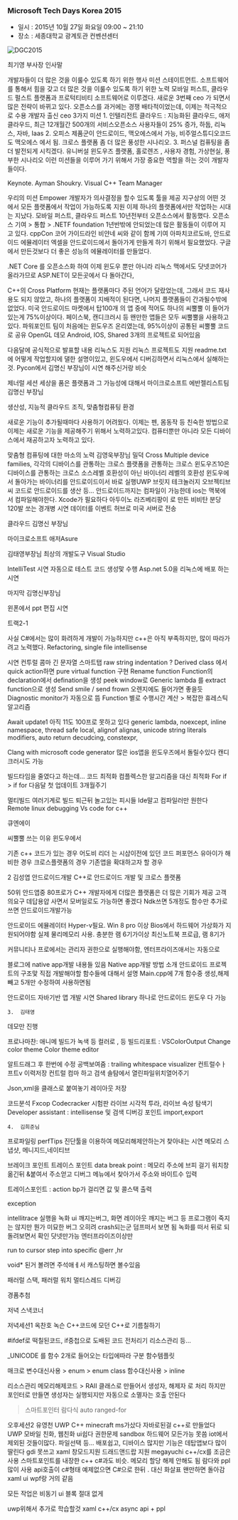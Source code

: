 ### Microsoft Tech Days Korea 2015  

- 일시 : 2015년 10월 27일 화요일 09:00 ~ 21:10  
- 장소 : 세종대학교 광계토관 컨벤션센터  




 ![DGC2015](https://github.com/DevStarSJ/Study/blob/master/Blog/Conference/2015/image/small.2015-10-27-Techdays.01.jpg?raw=true)

최기영 부사장 인사말

개발자들이 더 많은 것을 이룰수 있도록 하기 위한 행사
미션 스테이트먼트.
소프트웨어를 통해서 힘을 갖고 더 많은 것을 이룰수 있도록 하기 위한 노력
모바일 퍼스트, 클라우드 펄스트
플랫폼과 프로턱티비티
소프트웨어로 이루겠다.
새로운 3번째 ceo 가 되면서 많은 전략이 바뀌고 있다.
오픈소스를 과거에는 경쟁 배타적이었는데, 이제는 적극적으로 수용
개발자 출신 ceo
3가지 미션
	1.	인텔리전트 클라우드 : 지능화된 클라우드, 애저 클라우드, 최근 12개월간 500개의 서비스오픈소스 사용자들이 25% 증가, 하둡, 리눅스, 자바, Iaas
	2.	오피스 제품군이 안드로이드, 맥오에스에서 가능, 비주얼스튜디오코드도 맥오에스 에서 됨. 크로스 플랫폼 좀 더 많은 풍성한 시나리오.
	3.	퍼스널 컴퓨팅을 좀 더 발전되게 시킥겠다. 유니버설 윈도우즈 플랫폼, 홀로렌즈 , 사용자 경험, 가상현실, 풍부한 시나리오
이런 미션들을 이루어 가기 위해서 가장 중요한 역할을 하는 것이 개발자 들이다.

Keynote. Ayman Shoukry. Visual C++ Team Manager

우리의 미션
Empower 개발자가 의사결정을 할수 있도록 툴을 제공
지구상의 어떤 것에서 모든 플랫폼에서 작업이 가능하도록 지원
이제 하나의 플랫폼에서만 작업하는 시대는 지났다.
모바일 퍼스트, 클라우드 퍼스트
 10년전부터 오픈소스에서 활동했다.
오픈소스 기여 > 통합 > 
.NETF foundation 1년반밖에 안되었는데 많은 활동들이 이루어 지고 있다.
cppCon 코어 가이드라인 비얀네 씨와 같이 함께 기여
아파치코르도바, 안드로이드 에뮬레이터
엑셀을 안드로이드에서 돌아가게 만들게 하기 위해서 필요했었다.
구글에서 만든것보다 더 좋은 성능의 에뮬레이터를 만들었다.

.NET Core 를 오픈소스화 하여 이제 윈도우 뿐만 아니라 리눅스 맥에서도 닷넷코어가 올라가므로 ASP.NET이 모든곳에서 다 돌아간다,

C++의 Cross Platform
현재는 플랫폼마다 주된 언어가 달랐었는데,
그래서 코드 재사용도 되지 않았고, 하나의 플랫폼이 지배적이 된다면, 나머지 플랫폼들이 간과될수밖에 없었다.
미국 안드로이드 마켓에서 탑100개 의 앱 중에 적어도 하나의 씨뿔뿔 이 들어가있는게 75%이상이다.
페이스북, 캔디크러시 등 왠만한 앱들은 모두 씨뿔뿔을 사용하고 있다.
파워포인트 팀이 처음에는 윈도우즈 온리였는데, 95%이상이 공통된 씨뿔뿔 코드로 공유
OpenGL 데모 Android, IOS, Shared  3개의 프로젝트로 되어있음

다음달에 공식적으로 발표할 내용
리눅스도 지원
리눅스 프로젝트도 지원
readme.txt에 어떻게 작업할지에 댈한 설명이있고, 윈도우에서 디버깅하면서 리눅스에서 실해하는것. Pycon에서 김명신 부장님이 시연 해주신거랑 비슷

제너럴 세션 세상을 품은 플랫폼과 그 가능성에 대해서
마이크로소프트 에반젤리스트팀
김명신 부장님

생산성, 지능적 클라우드 조직, 맞춤형컴퓨팅 환경

새로운 기능이 추가될때마다 사용하기 어려웠다.
이제는 펜, 몸동작 등 친숙한 방법으로 이제는 새로운 기능을 제공해주기 위해서 노력하고있다.
컴퓨터뿐만 아니라 모든 디바이스에서 재공하고자 노력하고 있다.

맞춤형 컴퓨팅에 대한 마소의 노력
김영욱부장님 밀덕
Cross 
Multiple device families, 각각의 디바이스를 관통하는 크로스
플랫폼을 관통하는 크로스
윈도우즈10은 디바이스를 관통하는 크로스
소스레벨 호환성이 아닌 바이너리 레벨의 호환성
윈도우에서 돌아가는 바이너리를 안드로이드이서 바로 실행UWP
브릿지 테크놀러지
오브젝티브씨 코드로 안드로이드를 생산
등...
안드로이드까지는 컴파일이 가능한데 ios는 맥북에서 컴파일해야한다. Xcode가 필요하다
아두이노 라즈베리팡이 로 만든 비비탄 분당 120발 쏘는 경개병 시연
데이터를 이벤트 허브로 미국 서버로 전송

클라우드
김명신 부장님

마이크로소프트 애저Asure

김태영부장님
최상의 개발도구
Visual Studio

IntelliTest 시연
자동으로 테스트 코드 생성맟 수행
Asp.net 5.0을 리눅스에 배포 하는 시연

마지막 김명신부장님

윈폰에서 ppt 편집 시연

트랙2-1

사실 C#에서는 많이 화려하게 개발이 가능하지만 c++은 아직 부족하지만,
많이 따라가려고 노력했다.
Refactoring, single file intellisense

시연
컨투럴 콤마
긴 문자열 스마트탭 raw string indentation ?
Derived class 에서 quick action하면 pure virtual function 구현
Rename function
Function의 declaration에서 defination을 생성 peek window로
Generic lambda 를 extract function으로 생성
Send smile / send frown 오렌지에도 들어가면 좋을듯
Diagnostic monitor가 자동으로 뜸
Function 별로 수행시간 계산 > 복잡한 휴레스틱 알고리즘

Await update1
아직 11도 100프로 못하고 있다
generic lambda, noexcept, inline namespace, thread safe local, alignof alignas, unicode string literals modifiers, auto return decudcing, constexpr, 

Clang with microsoft code generator
많은 ios앱을 윈도우즈에서 돌릴수있다
캔디크러시도 가능

빌드타임을 줄였다고 하는데...
코드 최적화 컴플렉스한 알고리즘을 대신 최적화
For if > if for
다음달 첫 업데이트 3개월주기

멀티빌드 여러기계로 빌드 퇴근뒤 놀고있는 피시들
Ide말고 컴파일러만 원한다
Remote linux debugging
Vs code for c++

큐엔에이

씨뿔뿔 쓰는 이유 윈도우에서

기존 c++ 코드가 있는 경우 어도비 리더 는 시샵이전에 있던 코드
퍼포먼스 유아이가 해비한 경우
크로스플랫폼의 경우 기존앱을 확대하고자 할 경우

2 김성엽 안드로이드개발
C++로 안드로이드 개발 및 크로스 플랫폼

50위 안드앱중 80프로가 C++
개발자에게 더많은 플랫폼은 더 많은 기회가 제공
고객의요구 데답용얍 사면서 모버일로도 가능하면 좋겠다
Ndk쓰면 5개정도 함수만 추가로쓰면 안드로이드개발가능

안드로이드 에뮬레이터
Hyper-v필요. Win 8 pro 이상
Bios에서 하드웨어 가상화가 지원되어야함
실제 물리메모리 사용. 충분한 램 6기가이상
최신노트북 프로급, 램 8기가

커뮤니티나 프로에서는 관리자 권한으로 실행해야함, 엔터프라이즈애서는 자동으로

블로그에 native app개발 내용들 있음
Native app개발 방법 소개
안드로이드 프로젝트의 구조맟 직접 개발해야할 함수들에 대해서 설명
Main.cpp에 7개 함수중 생성,해제 빼고 5개만 수정하여 사용하면됨

안드로이드 자바기반 앱 개발 시연
Shared library 하나로 안드로이드 윈도우 다 가능

	3.	김태영
데모만 진행

프로나마찬: 애니메
빌드가 녹색 등 컬러로 , 등 빌드리포트 : VSColorOutput
Change color theme
Color theme editor

알트드래그 후 한번에 수정
공백보여줌 : trailing whitespace visualizer
컨트럴수ㅏ프트v 이력저장
컨트럴 컴마 하고 검색
솔탐에서 열린파일위치열어주기

Json,xml을 클래스로 붙여놓기
레이아웃 저장

코드분석
Fxcop
Codecracker 시험판
라이브 시각적 투라, 라이브 속성 탐색기
Developer assistant : intellisense 및 검색
디버깅 포인트 import,export

	4.	김희준님

프로파일링
perfTips
진단툴을 이용하여 메모리해제안하는거 찾아내는 시연
메모리 스냅샷,
메니지드,네이티브

브레이크 포인트
트레이스 포인트
data break point : 메모리 주소에 브피 걸기
워치창 옮긴뒤 &붙여서 주소얻고 디버그 메뉴에서 찾아가서 주소와 바이트수 입력

트레이스포인트 : action bp가 걸리면 값 및 콜스택 출력

exception

intellitrace
실행을 녹화
ui 깨지는버그, 화면 레이아웃 깨지는 버그 등 프로그램이 죽지는 않지만 뭔가 미묘한 버그
오히려 crash되는군 덤프떠서 보면 됨
녹화를 떠서 뒤로 되돌려보면서 확인
닷넷만가능
엔터프라이즈이상만

run to cursor
step into specific
@err
,hr


void* 된거 볼려면 주석애ㅔ서 캐스팅하면 볼수있음

패러럴 스택, 패러럴 워치
멀티스레드 디버깅

경품추첨

저녁 스낵코너

저녁세션1 옥찬호
녹슨 C++코드에 모던 C++로 기름칠하기

#ifdef로 떡칠된코드, if중첩으로 도배된 코드
전처리기
리소스관리 등...

_UNICODE 를 함수 2개로 들어오는 타입에따라 구분
함수템플릿

매크로
변수대신사용 > enum > enum class
함수대신사용 > inline

리소스관리
메모리해제코드 > RAII 클래스로 만들어서 생성자, 해제자 로 처리
하지만 포인터로 만들면 생성자는 실행되지만 자동으로 소멸자는 호출 안된다
> 스마트포인터 
람다식
auto
ranged-for

오후세션2 유영천
UWP C++
minecraft ms가샀다 자바로된걸 c++로 만들었다
UWP 모바일 친화, 웹친화 ui쉽다
권한문제 sandbox 하드웨어 모든가능 못씀
iot에서 제외된 것들이많다. 파일선택 등...
배포쉽고, 디바이스 많지만 기능은 데탑앱보다 많이 딸린다
gdi 못쓰고 xaml
창모드지원
드래드앤드랍 지원
megayuchi
c++/cx를 조금은 사용 스마트포인트를 내장한 c++ c#과도 비슷. 메모리 할당 해제 안해도 됨
람다와 ppl 많이 사용
api호출이 c#형태
예제없으면 C#으로 한뒤 . 대신 화살표 왠만하면 돌아감
xaml ui
wpf랑 거의 같음

모든 작업은 비동기 ui 블록 절대 없게

uwp위해서 추가로 학습할것
xaml
c++/cx
async api + ppl






